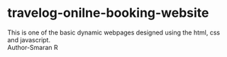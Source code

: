 # travelog-onilne-booking-website
This is one of the basic dynamic webpages designed using the html, css and javascript.
<br>
Author-Smaran R
